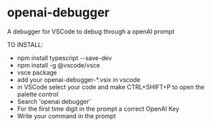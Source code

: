 # openai-debugger
A debugger for VSCode to debug through a openAI prompt

TO INSTALL:

- npm install typescript --save-dev
- npm install -g @vscode/vsce 
- vsce package
- add your openai-debugger-*.vsix in vscode 
- in VSCode select your code and make CTRL+SHIFT+P to open the palette control
- Search 'openai debugger'
- For the first time digit in the prompt a correct OpenAI Key
- Write your command in the prompt
